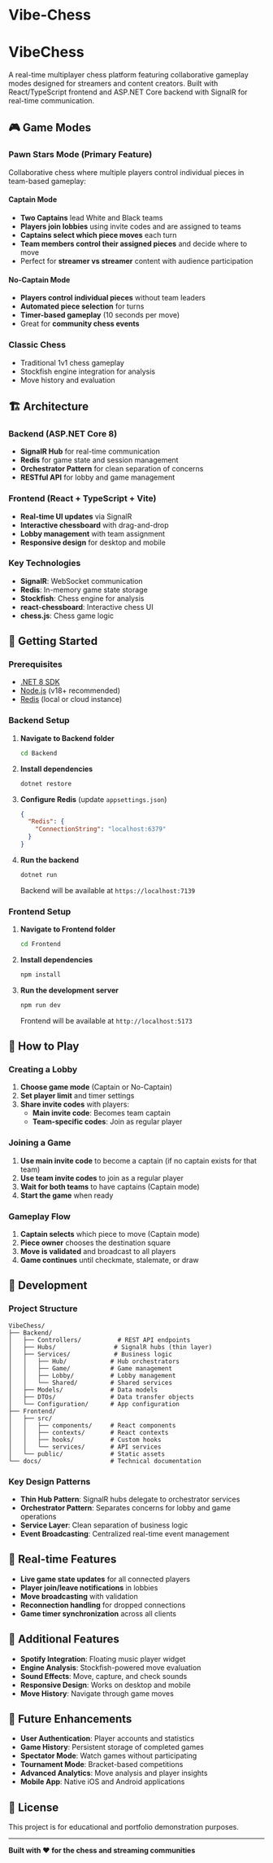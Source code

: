 # Vibe-Chess

# VibeChess

A real-time multiplayer chess platform featuring collaborative gameplay modes designed for streamers and content creators. Built with React/TypeScript frontend and ASP.NET Core backend with SignalR for real-time communication.

## 🎮 Game Modes

### **Pawn Stars Mode** (Primary Feature)

Collaborative chess where multiple players control individual pieces in team-based gameplay:

#### **Captain Mode**

- **Two Captains** lead White and Black teams
- **Players join lobbies** using invite codes and are assigned to teams
- **Captains select which piece moves** each turn
- **Team members control their assigned pieces** and decide where to move
- Perfect for **streamer vs streamer** content with audience participation

#### **No-Captain Mode**

- **Players control individual pieces** without team leaders
- **Automated piece selection** for turns
- **Timer-based gameplay** (10 seconds per move)
- Great for **community chess events**

### **Classic Chess**

- Traditional 1v1 chess gameplay
- Stockfish engine integration for analysis
- Move history and evaluation

## 🏗️ Architecture

### **Backend** (ASP.NET Core 8)

- **SignalR Hub** for real-time communication
- **Redis** for game state and session management
- **Orchestrator Pattern** for clean separation of concerns
- **RESTful API** for lobby and game management

### **Frontend** (React + TypeScript + Vite)

- **Real-time UI updates** via SignalR
- **Interactive chessboard** with drag-and-drop
- **Lobby management** with team assignment
- **Responsive design** for desktop and mobile

### **Key Technologies**

- **SignalR**: WebSocket communication
- **Redis**: In-memory game state storage
- **Stockfish**: Chess engine for analysis
- **react-chessboard**: Interactive chess UI
- **chess.js**: Chess game logic

## 🚀 Getting Started

### Prerequisites

- [.NET 8 SDK](https://dotnet.microsoft.com/download/dotnet/8.0)
- [Node.js](https://nodejs.org/) (v18+ recommended)
- [Redis](https://redis.io/) (local or cloud instance)

### Backend Setup

1. **Navigate to Backend folder**

   ```bash
   cd Backend
   ```

2. **Install dependencies**

   ```bash
   dotnet restore
   ```

3. **Configure Redis** (update `appsettings.json`)

   ```json
   {
     "Redis": {
       "ConnectionString": "localhost:6379"
     }
   }
   ```

4. **Run the backend**
   ```bash
   dotnet run
   ```
   Backend will be available at `https://localhost:7139`

### Frontend Setup

1. **Navigate to Frontend folder**

   ```bash
   cd Frontend
   ```

2. **Install dependencies**

   ```bash
   npm install
   ```

3. **Run the development server**
   ```bash
   npm run dev
   ```
   Frontend will be available at `http://localhost:5173`

## 🎯 How to Play

### Creating a Lobby

1. **Choose game mode** (Captain or No-Captain)
2. **Set player limit** and timer settings
3. **Share invite codes** with players:
   - **Main invite code**: Becomes team captain
   - **Team-specific codes**: Join as regular player

### Joining a Game

1. **Use main invite code** to become a captain (if no captain exists for that team)
2. **Use team invite codes** to join as a regular player
3. **Wait for both teams** to have captains (Captain mode)
4. **Start the game** when ready

### Gameplay Flow

1. **Captain selects** which piece to move (Captain mode)
2. **Piece owner** chooses the destination square
3. **Move is validated** and broadcast to all players
4. **Game continues** until checkmate, stalemate, or draw

## 🔧 Development

### Project Structure

```
VibeChess/
├── Backend/
│   ├── Controllers/          # REST API endpoints
│   ├── Hubs/                # SignalR hubs (thin layer)
│   ├── Services/            # Business logic
│   │   ├── Hub/            # Hub orchestrators
│   │   ├── Game/           # Game management
│   │   ├── Lobby/          # Lobby management
│   │   └── Shared/         # Shared services
│   ├── Models/             # Data models
│   ├── DTOs/               # Data transfer objects
│   └── Configuration/      # App configuration
├── Frontend/
│   ├── src/
│   │   ├── components/     # React components
│   │   ├── contexts/       # React contexts
│   │   ├── hooks/          # Custom hooks
│   │   └── services/       # API services
│   └── public/             # Static assets
└── docs/                   # Technical documentation
```

### Key Design Patterns

- **Thin Hub Pattern**: SignalR hubs delegate to orchestrator services
- **Orchestrator Pattern**: Separates concerns for lobby and game operations
- **Service Layer**: Clean separation of business logic
- **Event Broadcasting**: Centralized real-time event management

## 🔄 Real-time Features

- **Live game state updates** for all connected players
- **Player join/leave notifications** in lobbies
- **Move broadcasting** with validation
- **Reconnection handling** for dropped connections
- **Game timer synchronization** across all clients

## 🎵 Additional Features

- **Spotify Integration**: Floating music player widget
- **Engine Analysis**: Stockfish-powered move evaluation
- **Sound Effects**: Move, capture, and check sounds
- **Responsive Design**: Works on desktop and mobile
- **Move History**: Navigate through game moves

## 🔮 Future Enhancements

- **User Authentication**: Player accounts and statistics
- **Game History**: Persistent storage of completed games
- **Spectator Mode**: Watch games without participating
- **Tournament Mode**: Bracket-based competitions
- **Advanced Analytics**: Move analysis and player insights
- **Mobile App**: Native iOS and Android applications

## 📄 License

This project is for educational and portfolio demonstration purposes.

---

**Built with ❤️ for the chess and streaming communities**
